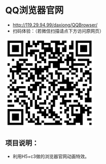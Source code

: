 # QQ浏览器官网
 * http://119.29.94.99/daxiong/QQBrowser/
 *  扫码体验：（若微信扫描请点下方访问原网页）


![6](https://github.com/zzzkun/QQdomo/blob/master/1533111267.png)

项目说明：
--------
* 利用H5+c3做的浏览器官网动画特效。


